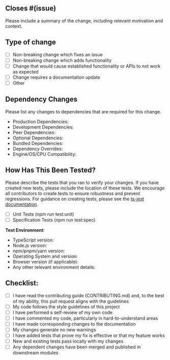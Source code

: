 ## Closes #(issue)

Please include a summary of the change, including relevant motivation and context.

## Type of change

- [ ] Non-breaking change which fixes an issue
- [ ] Non-breaking change which adds functionality
- [ ] Change that would cause established functionality or APIs to not work as expected
- [ ] Change requires a documentation update
- [ ] Other

## Dependency Changes

Please list any changes to dependencies that are required for this change.

- Production Dependencies:
- Development Dependencies:
- Peer Dependencies:
- Optional Dependencies:
- Bundled Dependencies:
- Dependency Overrides:
- Engine/OS/CPU Compatibility:

## How Has This Been Tested?

Please describe the tests that you ran to verify your changes. If you have created new tests, please include the location of these tests. We encourage all contributors to create tests to ensure robustness and prevent regressions. For guidance on creating tests, please see the [ts-jest documentation](https://kulshekhar.github.io/ts-jest/).

- [ ] Unit Tests (npm run test:unit)
- [ ] Specification Tests (npm run test:spec)

**Test Environment**:
* TypeScript version:
* Node.js version:
* npm/pnpm/yarn version:
* Operating System and version:
* Browser version (if applicable):
* Any other relevant environment details:

## Checklist:

- [ ] I have read the contributing guide (CONTRIBUTING.md) and, to the best of my ability, this pull request aligns with the guidelines
- [ ] My code follows the style guidelines of this project
- [ ] I have performed a self-review of my own code
- [ ] I have commented my code, particularly in hard-to-understand areas
- [ ] I have made corresponding changes to the documentation
- [ ] My changes generate no new warnings
- [ ] I have added tests that prove my fix is effective or that my feature works
- [ ] New and existing tests pass locally with my changes
- [ ] Any dependent changes have been merged and published in downstream modules

